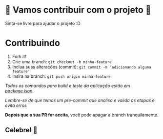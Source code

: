 # 🎉 Vamos contribuir com o projeto 🎉

Sinta-se livre para ajudar o projeto :D

# Contribuindo

1. Fork it!
2. Crie uma branch: `git checkout -b minha-feature`
3. Inclua suas alterações (commit): `git commit -m 'adicionando alguma feature'`
4. Insira na branch: `git push origin minha-feature`

_Todos os comandos para build e teste da aplicação estão em [package.json](./package.json)._

_Lembre-se de que temos um pre-commit que analisa e valida as etapas e evita erros_

**Depois que a sua PR for aceita**, você pode apagar a branch tranquilamente.

## Celebre! 🎉
